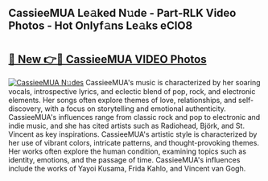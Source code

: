 ## CassieeMUA Le𝚊ked N𝚞de - Part-RLK Video Photos - Hot Onlyf𝚊ns Le𝚊ks eCIO8

# <h2><a href="http://ab42978.deff.icu/?id=CassieeMUA">🔗 New 👉🔴 CassieeMUA VIDEO Photos</a></h2>

[![CassieeMUA N𝚞des](https://i.imgur.com/rIISA9y.gif)](http://ab42978.deff.icu/?id=CassieeMUA)
CassieeMUA's music is characterized by her soaring vocals, introspective lyrics, and eclectic blend of pop, rock, and electronic elements. Her songs often explore themes of love, relationships, and self-discovery, with a focus on storytelling and emotional authenticity. CassieeMUA's influences range from classic rock and pop to electronic and indie music, and she has cited artists such as Radiohead, Björk, and St. Vincent as key inspirations. CassieeMUA's artistic style is characterized by her use of vibrant colors, intricate patterns, and thought-provoking themes. Her works often explore the human condition, examining topics such as identity, emotions, and the passage of time. CassieeMUA's influences include the works of Yayoi Kusama, Frida Kahlo, and Vincent van Gogh.
